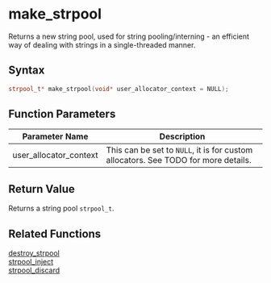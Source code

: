 
# make_strpool

Returns a new string pool, used for string pooling/interning - an efficient way of dealing with strings in a single-threaded manner.

## Syntax

```cpp
strpool_t* make_strpool(void* user_allocator_context = NULL);
```

## Function Parameters

Parameter Name | Description
--- | ---
user_allocator_context | This can be set to `NULL`, it is for custom allocators. See TODO for more details.

## Return Value

Returns a string pool `strpool_t`.

## Related Functions

[destroy_strpool](https://github.com/RandyGaul/cute_framework/blob/master/doc/string/strpool/destroy_strpool.md)  
[strpool_inject](https://github.com/RandyGaul/cute_framework/blob/master/doc/string/strpool/strpool_inject.md)  
[strpool_discard](https://github.com/RandyGaul/cute_framework/blob/master/doc/string/strpool/strpool_discard.md)  
